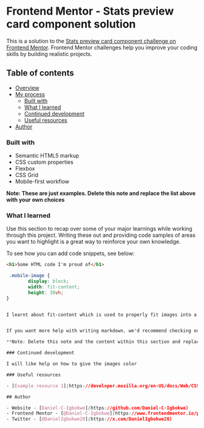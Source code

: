# Frontend Mentor - Stats preview card component solution

This is a solution to the [Stats preview card component challenge on Frontend Mentor](https://www.frontendmentor.io/challenges/stats-preview-card-component-8JqbgoU62). Frontend Mentor challenges help you improve your coding skills by building realistic projects. 

## Table of contents

- [Overview](#overview)
- [My process](#my-process)
  - [Built with](#built-with)
  - [What I learned](#what-i-learned)
  - [Continued development](#continued-development)
  - [Useful resources](#useful-resources)
- [Author](#author)



### Built with

- Semantic HTML5 markup
- CSS custom properties
- Flexbox
- CSS Grid
- Mobile-first workflow

**Note: These are just examples. Delete this note and replace the list above with your own choices**

### What I learned

Use this section to recap over some of your major learnings while working through this project. Writing these out and providing code samples of areas you want to highlight is a great way to reinforce your own knowledge.

To see how you can add code snippets, see below:

```html
<h1>Some HTML code I'm proud of</h1>
```
```css
 .mobile-image {
        display: block;
        width: fit-content;
        height: 30vh;
}


I learnt about fit-content which is used to properly fit images into a container


If you want more help with writing markdown, we'd recommend checking out [The Markdown Guide](https://www.markdownguide.org/) to learn more.

**Note: Delete this note and the content within this section and replace with your own learnings.**

### Continued development

I will like help on how to give the images color

### Useful resources

- [Example resource 1](https://developer.mozilla.org/en-US/docs/Web/CSS/fit-content) - This helped me learn about fit-content for fit images perfectly

## Author

- Website - [Daniel-C-Igbokwe](https://github.com/Daniel-C-Igbokwe)
- Frontend Mentor - [@Daniel-C-Igbokwe](https://www.frontendmentor.io/profile/Daniel-C-Igbokwe)
- Twitter - [@DanielIgbokwe20](https://x.com/DanielIgbokwe20)
